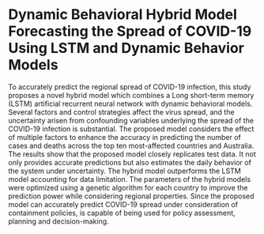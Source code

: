 # Dynamic Behavioral Hybrid Model Forecasting the Spread of COVID-19 Using LSTM and Dynamic Behavior Models
To accurately predict the regional spread of COVID-19 infection, this study proposes a novel hybrid model which combines a Long short-term memory (LSTM) artificial recurrent neural network with dynamic behavioral models. Several factors and control strategies affect the virus spread, and the uncertainty arisen from confounding variables underlying the spread of the COVID-19 infection is substantial. The proposed model considers the effect of multiple factors to enhance the accuracy in predicting the number of cases and deaths across the top ten most-affected countries and Australia. The results show that the proposed model closely replicates test data. It not only provides accurate predictions but also estimates the daily behavior of the system under uncertainty. The hybrid model outperforms the LSTM model accounting for data limitation. The parameters of the hybrid models were optimized using a genetic algorithm for each country to improve the prediction power while considering regional properties. Since the proposed model can accurately predict COVID-19 spread under consideration of containment policies, is capable of being used for policy assessment, planning and decision-making.
